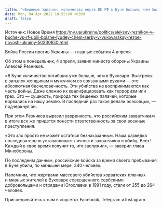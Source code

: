 ```yaml
---
title: "«Бешеные палачи»: количество жертв ВС РФ в Буче больше, чем было убито в Вуковарской резне — Резников"
date: Mon, 04 Apr 2022 10:55:00 +0300
draft: false
---
```

Источник: Новое Время https://nv.ua/ukraine/politics/aleksey-reznikov-v-buche-vs-rf-ubili-bolshe-lyudey-chem-serby-v-vukovarskoy-rezne-novosti-ukrainy-50230850.html


Война России против Украины — главные события 4 апреля

Об этом в понедельник, 4 апреля, заявил министр обороны Украины Алексей Резников.

«В Буче количество погибших уже больше, чем в Вуковаре. Выстрелы в затылок женщинам и мужчинам со связанными руками — это абсолютная бесчеловечность. Эти убийства не воспринимаются как часть войны. Даже сложно их квалифицировать как терроризм или грех. Это — сущность, природа тех бешеных палачей, которые ворвались на нашу землю. В последний раз такое делали эсэсовцы», — подчеркнул он.

При этом Резников выразил уверенность, что российским захватчикам в итоге все же придется понести ответственность за свои военные преступления.

«Это зло просто не может остаться безнаказанным. Наша разведка последовательно устанавливает личности захватчиков и убийц. Всех! Каждый в свое время получит то, что заслужил», — заверил глава Минобороны.

По последним данным, российские войска за время своего пребывания в Буче убили, по меньшей мере, 340 человек.

Напомним, что жертвами массового убийства хорватских пленных и мирных жителей в Вуковаре совершенного сербскими добровольцами и отрядами Югославии в 1991 году, стали от 255 до 264 человек.

Присоединяйтесь к нам в соцсетях Facebook, Telegram и Instagram.
